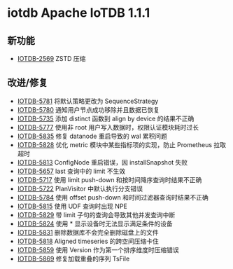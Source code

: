# iotdb Apache IoTDB 1.1.1

## 新功能

- [IOTDB-2569](https://issues.apache.org/jira/browse/IOTDB-2569) ZSTD 压缩

## 改进/修复

- [IOTDB-5781](https://issues.apache.org/jira/browse/IOTDB-5781) 将默认策略更改为 SequenceStrategy
- [IOTDB-5780](https://issues.apache.org/jira/browse/IOTDB-5780) 通知用户节点成功移除并且数据已恢复
- [IOTDB-5735](https://issues.apache.org/jira/browse/IOTDB-5735) 添加 distinct 函数到 align by device 的结果不正确
- [IOTDB-5777](https://issues.apache.org/jira/browse/IOTDB-5777) 使用非 root 用户写入数据时，权限认证模块耗时过长
- [IOTDB-5835](https://issues.apache.org/jira/browse/IOTDB-5835) 修复 datanode 重启导致的 wal 累积问题
- [IOTDB-5828](https://issues.apache.org/jira/browse/IOTDB-5828) 优化 metric 模块中某些指标项的实现，防止 Prometheus 拉取超时
- [IOTDB-5813](https://issues.apache.org/jira/browse/IOTDB-5813) ConfigNode 重启错误，因 installSnapshot 失败
- [IOTDB-5657](https://issues.apache.org/jira/browse/IOTDB-5657) last 查询中的 limit 不生效
- [IOTDB-5717](https://issues.apache.org/jira/browse/IOTDB-5717) 使用 limit push-down 和按时间降序查询时结果不正确
- [IOTDB-5722](https://issues.apache.org/jira/browse/IOTDB-5722) PlanVisitor 中默认执行分支错误
- [IOTDB-5784](https://issues.apache.org/jira/browse/IOTDB-5784) 使用 offset push-down 和时间过滤器查询时结果不正确
- [IOTDB-5815](https://issues.apache.org/jira/browse/IOTDB-5815) 使用 UDF 查询时出现 NPE
- [IOTDB-5829](https://issues.apache.org/jira/browse/IOTDB-5829) 带 limit 子句的查询会导致其他并发查询中断
- [IOTDB-5824](https://issues.apache.org/jira/browse/IOTDB-5824) 使用 * 显示设备时无法显示满足条件的设备
- [IOTDB-5831](https://issues.apache.org/jira/browse/IOTDB-5831) 删除数据库不会完全删除磁盘上的文件
- [IOTDB-5818](https://issues.apache.org/jira/browse/IOTDB-5818) Aligned timeseries 的跨空间压缩卡住
- [IOTDB-5859](https://issues.apache.org/jira/browse/IOTDB-5859) 使用 Version 作为第一个排序维度时压缩错误
- [IOTDB-5869](https://issues.apache.org/jira/browse/IOTDB-5869) 修复加载重叠的序列 TsFile
```